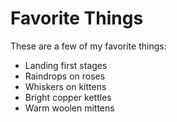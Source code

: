 # Favorite Things

These are a few of my favorite things:

- Landing first stages
- Raindrops on roses
- Whiskers on kittens
- Bright copper kettles
- Warm woolen mittens
